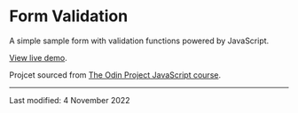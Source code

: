 # Form Validation

A simple sample form with validation functions powered by JavaScript.

[View live demo](https://jcrachael.github.io/form-validation/).

Projcet sourced from [The Odin Project JavaScript course](https://www.theodinproject.com/lessons/node-path-javascript-form-validation-with-javascript).






---

Last modified: 4 November 2022
